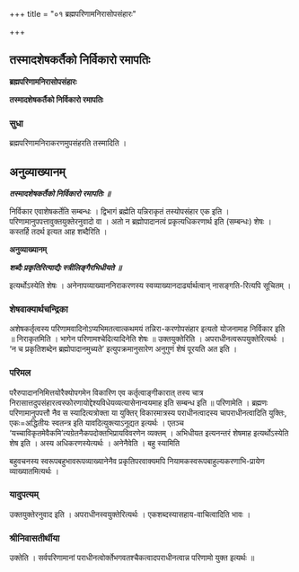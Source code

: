+++
title = "०१ ब्रह्मपरिणामनिरासोपसंहारः"

+++


## तस्मादशेषकर्तैको निर्विकारो रमापतिः

**ब्रह्मपरिणामनिरासोपसंहारः**

**तस्मादशेषकर्तैको निर्विकारो रमापतिः**

### **सुधा**

ब्रह्मपरिणामनिराकरणमुपसंहरति तस्मादिति ।

## **अनुव्याख्यानम्**

***तस्मादशेषकर्तैको निर्विकारो रमापतिः ॥***

निर्विकार एवाशेषकर्तेति सम्बन्धः । द्विभागं ब्रह्मेति यन्निराकृतं तस्योपसंहार एक इति । परिणामानुपपत्तावुक्तयुक्तेरनुवादो वा । अतो न ब्रह्मोपादानत्वं प्रकृत्यधिकरणार्थ इति (सम्बन्धः) शेषः । कस्तर्हि तदर्थ इत्यत आह शब्दैरिति ।

**अनुव्याख्यानम्**

***शब्दैः प्रकृतिरित्याद्यैः स्त्रीलिङ्गैरभिधीयते ॥***

इत्यर्थोऽस्येति शेषः । अनेनापव्याख्याननिराकरणस्य स्वव्याख्यानदार्ढ्यार्थत्वान् नासङ्गति-रित्यपि सूचितम् ।

### **शेषवाक्यार्थचन्द्रिका**

अशेषकर्तृत्वस्य परिणामवादिनोऽप्यभिमतत्वात्कथमयं तन्निरा-करणोपसंहार इत्यतो योजनामाह निर्विकार इति ॥ निराकृतमिति । भागेन परिणामश्चेदित्यादिनेति शेषः ॥ उक्तयुक्तेरिति । अपराधीनत्वरूपयुक्तेरित्यर्थः । ‘न च प्रकृतिशब्देन ब्रह्मोपादानमुच्यते’ इत्युपक्रमानुसारेण अनुगुणं शेषं पूरयति अत इति ।

### **परिमल**

परैरुपादाननिमित्तयोरैक्योपगमेन विकारिण एव कर्तृत्वाङ्गीकारात् तस्य चात्र निरासात्तदुपसंहारत्वस्फोरणायोद्देश्यविधेयव्यत्यासेनान्वयमाह इति सम्बन्ध इति ॥ परिणामेति । ब्रह्मणः परिणामानुपपत्तौ नैव स स्यादित्यत्रोक्ता या युक्तिर् विकारमात्रस्य पराधीनत्वादस्य चापराधीनत्वादिति युक्तिः, एकः=अद्धितीयः स्वतन्त्र इति यावदित्युक्त्याऽनूद्यत इत्यर्थः । एतञ्च ‘यच्चाविकृतमेवैकमि’त्यग्रेतनैकपदोक्तभिप्रायविवरणेन व्यक्तम् । अभिधीयत इत्यनन्तरं शेषमाह इत्यर्थोऽस्येति शेष इति । अस्य अधिकरणस्येत्यर्थः । अनेनैवेति । बहु स्यामिति

बहुवचनस्य स्वरूपबहुभावरूपव्याख्यानेनैव प्रकृतिपरवाक्यमपि नियामकस्वरूपबाहुल्यकरणाभि-प्रायेण व्याख्यातमित्यर्थः ।

### **यादुपत्यम्**

उक्तयुक्तेरनुवाद इति । अपराधीनस्वयुक्तेरित्यर्थः । एकशब्दस्यासहाय-वाचित्वादिति भावः ।

### **श्रीनिवासतीर्थीया**

उक्तेति । सर्वपरिणामानां पराधीनत्वोर्क्तेभगवतश्चैकत्वादपराधीनत्वान्न परिणामो युक्त इत्यर्थः ॥





